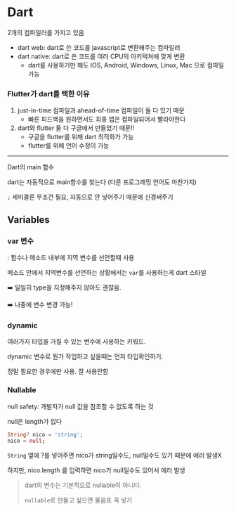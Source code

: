 # Dart

2개의 컴파일러를 가지고 있음

- dart web: dart로 쓴 코드를 javascript로 변환해주는 컴파일러
- dart native: dart로 쓴 코드를 여러 CPU의 아키텍쳐에 맞게 변환
  - dart를 사용하기만 해도 IOS, Android, Windows, Linux, Mac 으로 컴파일 가능

### Flutter가 dart를 택한 이유

1. just-in-time 컴파일과 ahead-of-time 컴파일이 둘 다 있기 때문
   - 빠른 피드백을 원하면서도 최종 앱은 컴파일되어서 빨라야한다
2. dart와 flutter 둘 다 구글에서 만들었기 때문!!
   - 구글을 flutter를 위해 dart 최적화가 가능
   - flutter를 위해 언어 수정이 가능

---

Dart의 main 함수

dart는 자동적으로 main함수를 찾는다 (다른 프로그래밍 언어도 마찬가지)

`;` 세미콜론 무조건 필요, 자동으로 안 넣어주기 때문에 신경써주기

## Variables

### var 변수

: 함수나 메소드 내부에 지역 변수를 선언할때 사용

메소드 안에서 지역변수를 선언하는 상황에서는 `var`를 사용하는게 dart 스타일

➡️ 일일히 type을 지정해주지 않아도 괜찮음.

➡️ 나중에 변수 변경 가능!

### dynamic

여러가지 타입을 가질 수 있는 변수에 사용하는 키워드.

dynamic 변수로 뭔가 작업하고 싶을때는 먼저 타입확인하기.

정말 필요한 경우에만 사용. 잘 사용안함

### Nullable

null safety: 개발자가 null 값을 참조할 수 없도록 하는 것

null은 length가 없다

```dart
String? nico = 'string';
nico = null;
```

`String` 옆에 ?를 넣어주면 nico가 string일수도, null일수도 있기 때문에 에러 발생X

하지만, nico.length 를 입력하면 nico가 null일수도 있어서 에러 발생

> dart의 변수는 기본적으로 nullable이 아니다.
>
> `nullable`로 만들고 싶으면 물음표 꼭 넣기
